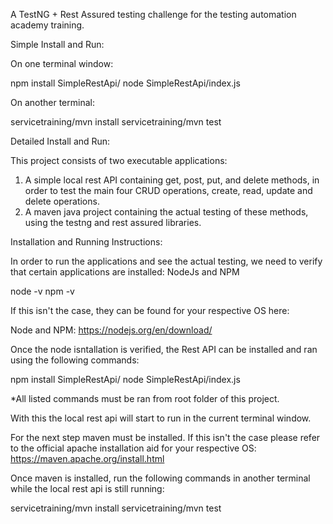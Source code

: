A TestNG + Rest Assured testing challenge for the testing automation academy training.

Simple Install and Run:

On one terminal window:

npm install SimpleRestApi/
node SimpleRestApi/index.js

On another terminal:

servicetraining/mvn install
servicetraining/mvn test

Detailed Install and Run:

This project consists of two executable applications:

1. A simple local rest API containing get, post, put, and delete methods, in order to test the main four CRUD
   operations, create, read, update and delete operations.
2. A maven java project containing the actual testing of these methods, using the testng and rest assured libraries.

Installation and Running Instructions:

In order to run the applications and see the actual testing, we need to verify that certain applications are installed:
NodeJs and NPM

node -v
npm -v

If this isn't the case, they can be found for your respective OS here:

Node and NPM: https://nodejs.org/en/download/

Once the node isntallation is verified, the Rest API can be installed and ran using the following commands:

npm install SimpleRestApi/
node SimpleRestApi/index.js

*All listed commands must be ran from root folder of this project.

With this the local rest api will start to run in the current terminal window.

For the next step maven must be installed. If this isn't the case please refer to the official apache installation aid for
your respective OS: https://maven.apache.org/install.html

Once maven is installed, run the following commands in another terminal while the local rest api is still running:

servicetraining/mvn install
servicetraining/mvn test

